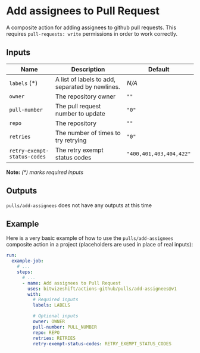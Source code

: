 # Add assignees to Pull Request

<!-- These docs are generated by a tool -->

A composite action for adding assignees to github pull requests.
This requires `pull-requests: write` permissions in order to work correctly.

## Inputs

| Name | Description | Default |
|------|-------------|---------|
| `labels` (*) | A list of labels to add, separated by newlines. | _N/A_ |
| `owner` | The repository owner | `""` |
| `pull-number` | The pull request number to update | `"0"` |
| `repo` | The repository | `""` |
| `retries` | The number of times to try retrying | `"0"` |
| `retry-exempt-status-codes` | The retry exempt status codes | `"400,401,403,404,422"` |

**Note:** _(*) marks required inputs_

## Outputs

`pulls/add-assignees` does not have any outputs at this time

## Example

Here is a very basic example of how to use the `pulls/add-assignees` composite action
in a project (placeholders are used in place of real inputs):

```yaml
run:
  example-job:
    # ... 
    steps:
      # ... 
      - name: Add assignees to Pull Request
        uses: bitwizeshift/actions-github/pulls/add-assignees@v1
        with:
          # Required inputs
          labels: LABELS

          # Optional inputs
          owner: OWNER
          pull-number: PULL_NUMBER
          repo: REPO
          retries: RETRIES
          retry-exempt-status-codes: RETRY_EXEMPT_STATUS_CODES
```
